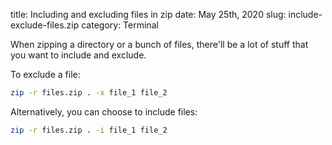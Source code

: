 title: Including and excluding files in zip
date: May 25th, 2020
slug: include-exclude-files.zip
category: Terminal

When zipping a directory or a bunch of files, there'll be a lot of stuff that you want to include and exclude.

To exclude a file:
```bash
zip -r files.zip . -x file_1 file_2
```

Alternatively, you can choose to include files:
```bash
zip -r files.zip . -i file_1 file_2
```